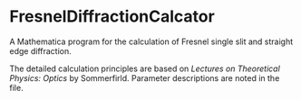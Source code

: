 # FresnelDiffractionCalcator
A Mathematica program for the calculation of Fresnel single slit and straight edge diffraction.

The detailed calculation principles are based on *Lectures on Theoretical Physics: Optics* by Sommerfirld.
Parameter descriptions are noted in the file.
